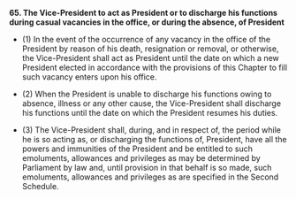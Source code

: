 **65\. The Vice-President to act as President or to discharge his functions during casual vacancies in the office, or during the absence, of President**
- (1) In the event of the occurrence of any vacancy in the office of the President by reason of his death, resignation or removal, or otherwise, the Vice-President shall act as President until the date on which a new President elected in accordance with the provisions of this Chapter to fill such vacancy enters upon his office.

- (2) When the President is unable to discharge his functions owing to absence, illness or any other cause, the Vice-President shall discharge his functions until the date on which the President resumes his duties.

- (3) The Vice-President shall, during, and in respect of, the period while he is so acting as, or discharging the functions of, President, have all the powers and immunities of the President and be entitled to such emoluments, allowances and privileges as may be determined by Parliament by law and, until provision in that behalf is so made, such emoluments, allowances and privileges as are specified in the Second Schedule.
